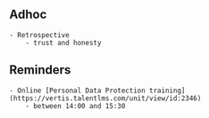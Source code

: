 ## Adhoc
	- Retrospective
		- trust and honesty
## Reminders
	- Online [Personal Data Protection training](https://vertis.talentlms.com/unit/view/id:2346)
		- between 14:00 and 15:30